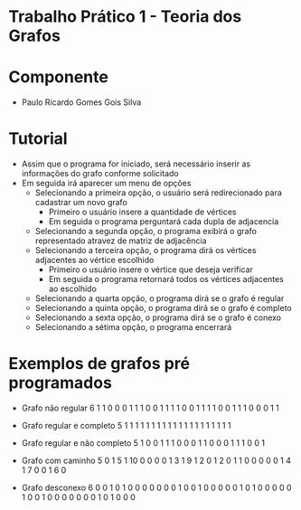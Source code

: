 # Trabalho Prático 1 - Teoria dos Grafos

# Componente
- Paulo Ricardo Gomes Gois Silva

# Tutorial
- Assim que o programa for iniciado, será necessário inserir as informações do grafo conforme solicitado
- Em seguida irá aparecer um menu de opções
  - Selecionando a primeira opção, o usuário será redirecionado para cadastrar um novo grafo
    - Primeiro o usuário insere a quantidade de vértices
    - Em seguida o programa perguntará cada dupla de adjacencia
  - Selecionando a segunda opção, o programa exibirá o grafo representado atravez de matriz de adjacência
  - Selecionando a terceira opção, o programa dirá os vértices adjacentes ao vértice escolhido
    - Primeiro o usuário insere o vértice que deseja verificar
    - Em seguida o programa retornará todos os vértices adjacentes ao escolhido
  - Selecionando a quarta opção, o programa dirá se o grafo é regular
  - Selecionando a quinta opção, o programa dirá se o grafo é completo
  - Selecionando a sexta opção, o programa dirá se o grafo é conexo
  - Selecionando a sétima opção, o programa encerrará

# Exemplos de grafos pré programados
- Grafo não regular
6
1
1
0
0
0
1
1
1
0
0
1
1
1
1
0
0
1
1
1
1
0
0
1
1
1
0
0
0
1
1

- Grafo regular e completo
5
1
1
1
1
1
1
1
1
1
1
1
1
1
1
1
1
1
1
1
1

- Grafo regular e não completo
5
1
0
0
1
1
1
0
0
0
1
1
0
0
0
1
1
1
0
0
1

- Grafo com caminho
5
0
1
5
1
10
0
0
0
0
1
3
1
9
1
2
0
1
2
0
1
1
0
0
0
0
0
1
4
1
7
0
0
1
6
0

- Grafo desconexo
6
0
0
1
0
1
0
0
0
0
0
0
0
1
0
0
1
0
0
0
0
0
1
0
1
0
0
0
0
0
1
0
0
1
0
0
0
0
0
0
0
1
0
1
0
0
0
